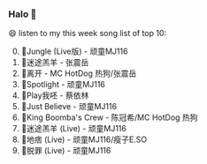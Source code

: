 

### Halo 👋

😄 listen to my this week song list of top 10:

0. 🌈Jungle (Live版) - 顽童MJ116
1. 🌈迷途羔羊 - 张震岳
2. 🌈离开 - MC HotDog 热狗/张震岳
3. 🌈Spotlight - 顽童MJ116
4. 🌈Play我呸 - 蔡依林
5. 🌈Just Believe - 顽童MJ116
6. 🌈King Boomba's Crew - 陈冠希/MC HotDog 热狗
7. 🌈迷途羔羊 (Live) - 顽童MJ116
8. 🌈地痞 (Live) - 顽童MJ116/瘦子E.SO
9. 🌈脱罪 (Live) - 顽童MJ116

